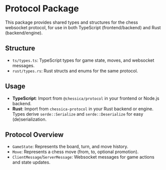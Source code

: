 # Protocol Package

This package provides shared types and structures for the chess websocket protocol, for use in both TypeScript (frontend/backend) and Rust (backend/engine).

## Structure

- `ts/types.ts`: TypeScript types for game state, moves, and websocket messages.
- `rust/types.rs`: Rust structs and enums for the same protocol.

## Usage

- **TypeScript**: Import from `@chessica/protocol` in your frontend or Node.js backend.
- **Rust**: Import from `chessica-protocol` in your Rust backend or engine. Types derive `serde::Serialize` and `serde::Deserialize` for easy (de)serialization.

## Protocol Overview

- `GameState`: Represents the board, turn, and move history.
- `Move`: Represents a chess move (from, to, optional promotion).
- `ClientMessage`/`ServerMessage`: Websocket messages for game actions and state updates.
